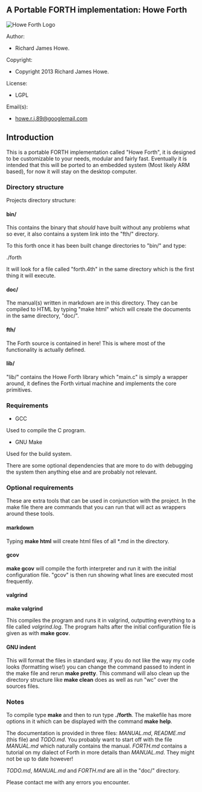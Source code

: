 ## A Portable FORTH implementation: Howe Forth

![Howe Forth Logo](https://raw.github.com/howerj/c-forth/master/doc/logo.png "By the power of HOWE FORTH!")

Author:             

* Richard James Howe.

Copyright:          

* Copyright 2013 Richard James Howe.

License:            

* LGPL

Email(s):              

* howe.r.j.89@googlemail.com

## Introduction

This is a portable FORTH implementation called "Howe Forth", it is designed to
be customizable to your needs, modular and fairly fast. Eventually it is
intended that this will be ported to an embedded system (Most likely ARM based),
for now it will stay on the desktop computer.

### Directory structure

Projects directory structure:

#### bin/

This contains the binary that *should* have built without any problems what so
ever, it also contains a system link into the "fth/" directory.

To this forth once it has been built change directories to "bin/" and type:

  ./forth

It will look for a file called "forth.4th" in the same directory which is the
first thing it will execute.

#### doc/

The manual(s) written in markdown are in this directory. They can be compiled to
HTML by typing "make html" which will create the documents in the same
directory, "doc/".

#### fth/

The Forth source is contained in here! This is where most of the functionality
is actually defined.

#### lib/

"lib/" contains the Howe Forth library which "main.c" is simply a wrapper
around, it defines the Forth virtual machine and implements the core primitives.

### Requirements

* GCC

Used to compile the C program.

* GNU Make

Used for the build system.

There are some optional dependencies that are more to do with debugging the
system then anything else and are probably not relevant. 

### Optional requirements

These are extra tools that can be used in conjunction with the project. In the
make file there are commands that you can run that will act as wrappers around
these tools.

#### markdown

Typing **make html** will create html files of all \*.md in the directory. 

#### gcov

**make gcov** will compile the forth interpreter and run it with the initial
configuration file. "gcov" is then run showing what lines are executed most
frequently.

#### valgrind

**make valgrind**

This compiles the program and runs it in valgrind, outputting everything to a
file called *valgrind.log*. The program halts after the initial configuration
file is given as with **make gcov**.

#### GNU indent

This will format the files in standard way, if you do not like the way my code
looks (formatting wise!) you can change the command passed to indent in the make
file and rerun **make pretty**. This command will also clean up the directory
structure like **make clean** does as well as run "wc" over the sources files.

### Notes

To compile type **make** and then to run type **./forth**. The makefile has more
options in it which can be displayed with the command **make help**.

The documentation is provided in three files: *MANUAL.md*, *README.md* (this
file) and *TODO.md*. You probably want to start off with the file *MANUAL.md*
which naturally contains the manual. *FORTH.md* contains a tutorial on my
dialect of Forth in more details than *MANUAL.md*. They might not be up to date
however! 

*TODO.md*, *MANUAL.md* and *FORTH.md* are all in the "doc/" directory.

Please contact me with any errors you encounter.
